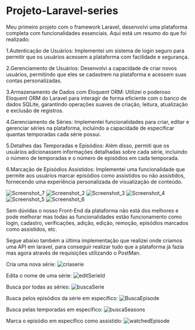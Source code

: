 # Projeto-Laravel-series
Meu primeiro projeto com o framework Laravel, desenvolvi uma plataforma completa com funcionalidades essenciais. Aqui está um resumo do que foi realizado:

1.Autenticação de Usuários: Implementei um sistema de login seguro para permitir que os usuários acessem a plataforma com facilidade e segurança.

2.Gerenciamento de Usuários: Desenvolvi a capacidade de criar novos usuários, permitindo que eles se cadastrem na plataforma e acessem suas contas personalizadas.

3.Armazenamento de Dados com Eloquent ORM: Utilizei o poderoso Eloquent ORM do Laravel para interagir de forma eficiente com o banco de dados SQLite, garantindo operações suaves de criação, leitura, atualização e exclusão de registros.

4.Gerenciamento de Séries: Implementei funcionalidades para criar, editar e gerenciar séries na plataforma, incluindo a capacidade de especificar quantas temporadas cada série possui.

5.Detalhes das Temporadas e Episódios: Além disso, permiti que os usuários adicionassem informações detalhadas sobre cada série, incluindo o número de temporadas e o número de episódios em cada temporada.

6.Marcação de Episódios Assistidos: Implementei uma funcionalidade que permite aos usuários marcar episódios como assistidos ou não assistidos, fornecendo uma experiência personalizada de visualização de conteúdo.

![Screenshot_7](https://github.com/Reichertt/Projeto-Laravel-series/assets/117548227/12c71d69-0fc8-48d2-a61d-ecac5c934094)
![Screenshot_2](https://github.com/Reichertt/Projeto-Laravel-series/assets/117548227/94a2110d-5cc7-4717-b92e-fae92c45c37f)
![Screenshot_3](https://github.com/Reichertt/Projeto-Laravel-series/assets/117548227/9f33fb48-33c1-4e3a-9cd4-47c509504bd9)
![Screenshot_4](https://github.com/Reichertt/Projeto-Laravel-series/assets/117548227/6bdc0080-065b-4526-9cd1-193d894cde82)
![Screenshot_5](https://github.com/Reichertt/Projeto-Laravel-series/assets/117548227/b3eb83ce-865b-4513-b4f8-e9ca8ae91fd0)
![Screenshot_6](https://github.com/Reichertt/Projeto-Laravel-series/assets/117548227/bc23ae22-977c-442c-91cb-ccf65ebd209b)

Sem dúvidas o nosso Front-End da plataforma não está dos melhores e pode melhorar mas todas as funcionalidades estão funcionamento como login, cadastro, verificações, adição, edição, remoção, episódios marcados como assistidos, etc.

Segue abaixo também a última implementação que realizei onde criamos uma API em laravel, para conseguir realizar tudo que a plataforma já fazia mas agora através de requisições utilizando o PostMan.

Cria uma nova série:
![criaserie](https://github.com/Reichertt/Projeto-Laravel-series/assets/117548227/5aa77780-57b8-43d3-afde-c6b8c8bed7d6)

Edita o nome de uma série:
![editSerieId](https://github.com/Reichertt/Projeto-Laravel-series/assets/117548227/63bde1dd-43d8-4046-98fa-ce87fc0aeac5)

Busca por todas as séries:
![buscaSerie](https://github.com/Reichertt/Projeto-Laravel-series/assets/117548227/c020f530-4a94-4558-b2d0-106d6c1a3266)

Busca pelos episódios da série em específico:
![BuscaEpisode](https://github.com/Reichertt/Projeto-Laravel-series/assets/117548227/3b430001-7cda-49e5-aa39-f4ba48611fd4)

Busca pelas temporadas em específico:
![buscaSeasons](https://github.com/Reichertt/Projeto-Laravel-series/assets/117548227/0ec56610-4a73-4daa-a9af-d932bf001813)

Marca o episódio em específico como assistido:
![watchedEpisode](https://github.com/Reichertt/Projeto-Laravel-series/assets/117548227/4e509b23-ddb5-4cd9-9d75-13e1f1b9a989)
